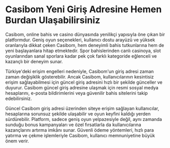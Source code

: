 # Casibom Yeni Giriş Adresine Hemen Burdan Ulaşabilirsiniz
Casibom, online bahis ve casino dünyasında yenilikçi yapısıyla öne çıkan bir platformdur. Geniş oyun seçenekleri, kullanıcı dostu arayüzü ve yüksek oranlarıyla dikkat çeken Casibom, hem deneyimli bahis tutkunlarına hem de yeni başlayanlara hitap etmektedir. Spor bahislerinden canlı casinoya, slot oyunlarından sanal sporlara kadar pek çok farklı kategoride eğlenceli ve kazançlı bir deneyim sunar.

Türkiye'deki erişim engelleri nedeniyle, Casibom'un giriş adresi zaman zaman değişiklik gösterebilir. Ancak Casibom, kullanıcılarının kesintisiz erişim sağlayabilmesi için güncel giriş adresini hızlı bir şekilde günceller ve duyurur. Casibom güncel giriş adresine ulaşmak için resmi sosyal medya hesaplarını, e-posta bildirimlerini veya güvenilir bahis sitelerini takip edebilirsiniz.

Güncel Casibom giriş adresi üzerinden siteye erişim sağlayan kullanıcılar, hesaplarına sorunsuz şekilde ulaşabilir ve oyun keyfini kaldığı yerden sürdürebilir. Platform, sadece geniş oyun yelpazesiyle değil, aynı zamanda sunduğu bonus kampanyaları ve özel fırsatlarla da kullanıcılarına kazançlarını artırma imkânı sunar. Güvenli ödeme yöntemleri, hızlı para yatırma ve çekme işlemleriyle Casibom, kullanıcı memnuniyetine büyük önem verir.
